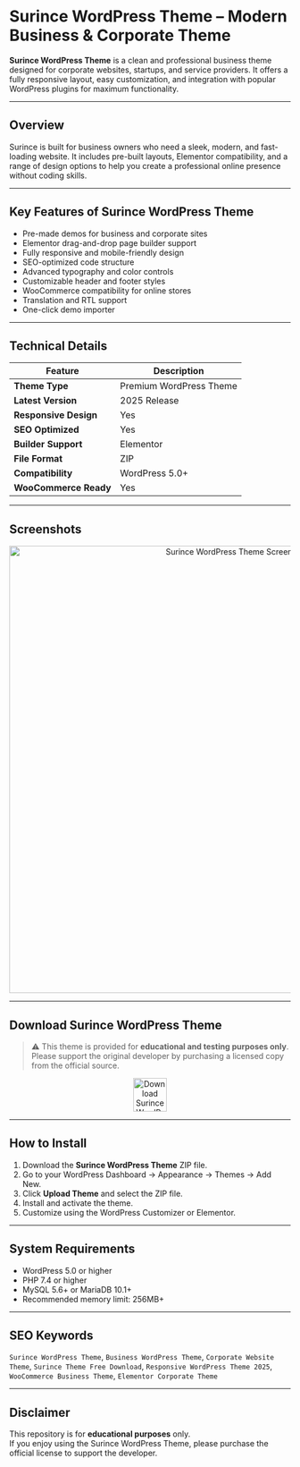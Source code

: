 # Surince WordPress Theme – Modern Business & Corporate Theme

**Surince WordPress Theme** is a clean and professional business theme designed for corporate websites, startups, and service providers. It offers a fully responsive layout, easy customization, and integration with popular WordPress plugins for maximum functionality.

---

## Overview

Surince is built for business owners who need a sleek, modern, and fast-loading website. It includes pre-built layouts, Elementor compatibility, and a range of design options to help you create a professional online presence without coding skills.

---

## Key Features of Surince WordPress Theme

- Pre-made demos for business and corporate sites  
- Elementor drag-and-drop page builder support  
- Fully responsive and mobile-friendly design  
- SEO-optimized code structure  
- Advanced typography and color controls  
- Customizable header and footer styles  
- WooCommerce compatibility for online stores  
- Translation and RTL support  
- One-click demo importer  

---

## Technical Details

| Feature                | Description |
|------------------------|-------------|
| **Theme Type**         | Premium WordPress Theme |
| **Latest Version**     | 2025 Release |
| **Responsive Design**  | Yes |
| **SEO Optimized**      | Yes |
| **Builder Support**    | Elementor |
| **File Format**        | ZIP |
| **Compatibility**      | WordPress 5.0+ |
| **WooCommerce Ready**  | Yes |

---

## Screenshots

<p align="center">
  <img src="https://encrypted-tbn0.gstatic.com/images?q=tbn:ANd9GcSrliJoqh75JsTze3t5wjaetVx91pTJOn55Tg&s" alt="Surince WordPress Theme Screenshot" style="width:800px;">
</p>

---

## Download Surince WordPress Theme

> ⚠️ This theme is provided for **educational and testing purposes only**.  
> Please support the original developer by purchasing a licensed copy from the official source.

<p align="center">
  <a href="https://nulledthemeslibrary.com/surince-theme/" target="_blank">
    <img src="https://img.shields.io/badge/⬇%20Download-WoodMart%20Theme-blue?style=for-the-badge&logo=wordpress" alt="Download Surince WordPress Theme" style="height:60px;">
  </a>
</p>

---

## How to Install

1. Download the **Surince WordPress Theme** ZIP file.  
2. Go to your WordPress Dashboard → Appearance → Themes → Add New.  
3. Click **Upload Theme** and select the ZIP file.  
4. Install and activate the theme.  
5. Customize using the WordPress Customizer or Elementor.

---

## System Requirements

- WordPress 5.0 or higher  
- PHP 7.4 or higher  
- MySQL 5.6+ or MariaDB 10.1+  
- Recommended memory limit: 256MB+  

---

## SEO Keywords

`Surince WordPress Theme`, `Business WordPress Theme`, `Corporate Website Theme`, `Surince Theme Free Download`, `Responsive WordPress Theme 2025`, `WooCommerce Business Theme`, `Elementor Corporate Theme`

---

## Disclaimer

This repository is for **educational purposes** only.  
If you enjoy using the Surince WordPress Theme, please purchase the official license to support the developer.
